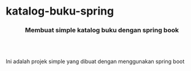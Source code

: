 # katalog-buku-spring
<h3 align="center">
  Membuat simple katalog buku dengan spring book
</h3>
<br/>
<br/>
<p>Ini adalah projek simple yang dibuat dengan menggunakan spring boot</p>
